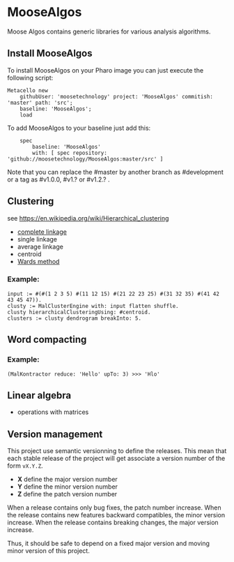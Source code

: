 # MooseAlgos

Moose Algos contains generic libraries for various analysis algorithms.

## Install MooseAlgos

To install MooseAlgos on your Pharo image you can just execute the following script:

```Smalltalk
Metacello new
    githubUser: 'moosetechnology' project: 'MooseAlgos' commitish: 'master' path: 'src';
    baseline: 'MooseAlgos';
    load
```

To add MooseAlgos to your baseline just add this:

```Smalltalk
    spec
    	baseline: 'MooseAlgos'
    	with: [ spec repository: 'github://moosetechnology/MooseAlgos:master/src' ]
```

Note that you can replace the #master by another branch as #development or a tag as #v1.0.0, #v1.? or #v1.2.? .

## Clustering

see https://en.wikipedia.org/wiki/Hierarchical_clustering

- [complete linkage](https://en.wikipedia.org/wiki/Complete-linkage_clustering)
- single linkage
- average linkage
- centroid
- [Wards method](https://en.wikipedia.org/wiki/Ward%27s_method)

### Example:
```Smalltalk
input := #(#(1 2 3 5) #(11 12 15) #(21 22 23 25) #(31 32 35) #(41 42 43 45 47)).
clusty := MalClusterEngine with: input flatten shuffle.
clusty hierarchicalClusteringUsing: #centroid.
clusters := clusty dendrogram breakInto: 5.
```

## Word compacting

### Example:
```Smalltalk
(MalKontractor reduce: 'Hello' upTo: 3) >>> 'Hlo'
```

## Linear algebra

- operations with matrices

## Version management

This project use semantic versionning to define the releases. This mean that each stable release of the project will get associate a version number of the form `vX.Y.Z`.

- **X** define the major version number
- **Y** define the minor version number
- **Z** define the patch version number

When a release contains only bug fixes, the patch number increase. When the release contains new features backward compatibles, the minor version increase. When the release contains breaking changes, the major version increase.

Thus, it should be safe to depend on a fixed major version and moving minor version of this project.
